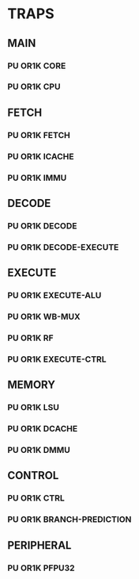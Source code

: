 # TRAPS

## MAIN

### PU OR1K CORE
### PU OR1K CPU

## FETCH

### PU OR1K FETCH
### PU OR1K ICACHE
### PU OR1K IMMU

## DECODE

### PU OR1K DECODE
### PU OR1K DECODE-EXECUTE

## EXECUTE

### PU OR1K EXECUTE-ALU
### PU OR1K WB-MUX
### PU OR1K RF
### PU OR1K EXECUTE-CTRL

## MEMORY

### PU OR1K LSU
### PU OR1K DCACHE
### PU OR1K DMMU

## CONTROL

### PU OR1K CTRL
### PU OR1K BRANCH-PREDICTION

## PERIPHERAL

### PU OR1K PFPU32
